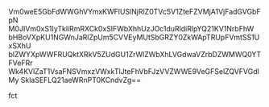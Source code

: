 Vm0weE5GbFdWWGhVYmxKWFlUSlNjRlZ0TVc5V1ZteFZVMjA1VjFadGVGbFpN
M0JIVm0xS1IyTkliRmRXCk0xSlFWbXhhUzJOc1duRldiRlpYQ21KV1NrbFhW
bHBoVXpKU1NGWnJaRlZpUm5CVVEyMUtSbGRZY0ZkWApTRUpFVmtSS1UxSXhU
blZWYXpWWFRUQktXRkV5ZUdGU1ZrWlZWbXhLVGdwaVZrbDZWMWQ0YTFVeFRr
Wk4KVlZaT1VsaFNSVmxzVWxkTlJteFhVbFJzVVZWWE9VeGFSelZQVFVGdlMy
SklaSEFLQ21aeWRnPT0KCndvZg==

fct